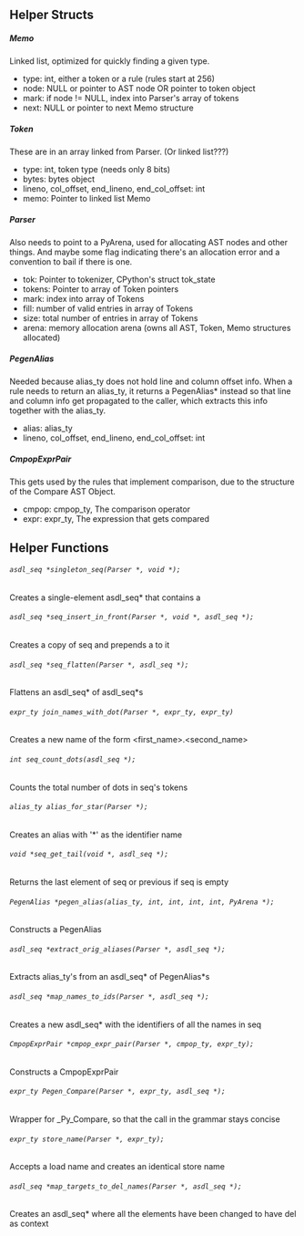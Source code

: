 Helper Structs
--------------

##### Memo

Linked list, optimized for quickly finding a given type.

- type: int, either a token or a rule (rules start at 256)
- node: NULL or pointer to AST node OR pointer to token object
- mark: if node != NULL, index into Parser's array of tokens
- next: NULL or pointer to next Memo structure

##### Token

These are in an array linked from Parser.  (Or linked list???)

- type: int, token type (needs only 8 bits)
- bytes: bytes object
- lineno, col_offset, end_lineno, end_col_offset: int
- memo: Pointer to linked list Memo

##### Parser

Also needs to point to a PyArena, used for allocating AST nodes and
other things.  And maybe some flag indicating there's an allocation
error and a convention to bail if there is one.

- tok: Pointer to tokenizer, CPython's struct tok_state
- tokens: Pointer to array of Token pointers
- mark: index into array of Tokens
- fill: number of valid entries in array of Tokens
- size: total number of entries in array of Tokens
- arena: memory allocation arena (owns all AST, Token, Memo structures allocated)

##### PegenAlias

Needed because alias_ty does not hold line and column offset info.
When a rule needs to return an alias_ty, it returns a PegenAlias*
instead so that line and column info get propagated to the caller,
which extracts this info together with the alias_ty.

- alias: alias_ty
- lineno, col_offset, end_lineno, end_col_offset: int

##### CmpopExprPair

This gets used by the rules that implement comparison, due to the
structure of the Compare AST Object.

- cmpop: cmpop_ty, The comparison operator
- expr: expr_ty, The expression that gets compared


Helper Functions
----------------

###### `asdl_seq *singleton_seq(Parser *, void *);`
Creates a single-element asdl_seq* that contains a

###### `asdl_seq *seq_insert_in_front(Parser *, void *, asdl_seq *);`
Creates a copy of seq and prepends a to it

###### `asdl_seq *seq_flatten(Parser *, asdl_seq *);`
Flattens an asdl_seq* of asdl_seq*s

###### `expr_ty join_names_with_dot(Parser *, expr_ty, expr_ty)`
Creates a new name of the form <first_name>.<second_name>

###### `int seq_count_dots(asdl_seq *);`
Counts the total number of dots in seq's tokens

###### `alias_ty alias_for_star(Parser *);`
Creates an alias with '*' as the identifier name

###### `void *seq_get_tail(void *, asdl_seq *);`
Returns the last element of seq or previous if seq is empty

###### `PegenAlias *pegen_alias(alias_ty, int, int, int, int, PyArena *);`
Constructs a PegenAlias

###### `asdl_seq *extract_orig_aliases(Parser *, asdl_seq *);`
Extracts alias_ty's from an asdl_seq* of PegenAlias*s

###### `asdl_seq *map_names_to_ids(Parser *, asdl_seq *);`
Creates a new asdl_seq* with the identifiers of all the names in seq

###### `CmpopExprPair *cmpop_expr_pair(Parser *, cmpop_ty, expr_ty);`
Constructs a CmpopExprPair

###### `expr_ty Pegen_Compare(Parser *, expr_ty, asdl_seq *);`
Wrapper for _Py_Compare, so that the call in the grammar stays concise

###### `expr_ty store_name(Parser *, expr_ty);`
Accepts a load name and creates an identical store name

###### `asdl_seq *map_targets_to_del_names(Parser *, asdl_seq *);`
Creates an asdl_seq* where all the elements have been changed to have del as context
